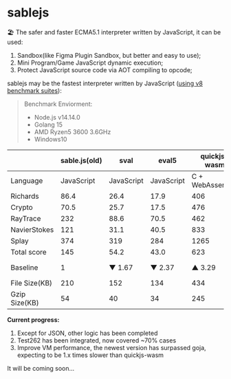 # sablejs
🏖️ The safer and faster ECMA5.1 interpreter written by JavaScript, it can be used:
1. Sandbox(like Figma Plugin Sandbox, but better and easy to use);
2. Mini Program/Game JavaScript dynamic execution;
3. Protect JavaScript source code via AOT compiling to opcode;

sablejs may be the fastest interpreter written by JavaScript ([using v8 benchmark suites](https://github.com/mozilla/arewefastyet/tree/master/benchmarks/v8-v7)):

> Benchmark Enviorment: 
> * Node.js v14.14.0
> * Golang 15
> * AMD Ryzen5 3600 3.6GHz
> * Windows10

|     | sable.js(old)  | sval  | eval5  | quickjs-wasm  | mujs  | otto | goja |
|  ----  | ----  | ----  | ----  | ----  | ----  | ----  | ----  |
| Language  | JavaScript | JavaScript | JavaScript | C + WebAssembly | C | Golang | Golang |
| Richards  | 86.4 | 26.4 | 17.9 | 406 | 187 | 19.4 | 181 |
| Crypto  | 70.5 | 25.7 | 17.5 | 476 | 113 | 15 | 85.9 |
| RayTrace  | 232 | 88.6 | 70.5 | 462 | 392 | 52.3 | 241 |
| NavierStokes  | 121 | 31.1 | 40.5 | 833 | 109 | 25.5 | 148 |
| Splay  | 374 | 319 | 284 | 1265 | 36.7 | 132 | 641 |
| Total score  | 145 | 54.2 | 43.0 | 623 | 167 | 34.8 | 204 |
| Baseline  | 1 |  ▼ 1.67 | ▼ 2.37 | ▲ 3.29 | ▲ 0.15 | ▼ 3.16 | ▲ 0.40 |
| File Size(KB)  | 210 | 152 | 134 | 434 | - | - | - |
| Gzip Size(KB) | 54 | 40 | 34 | 245 | - | - | - |

**Current progress:**
1. Except for JSON, other logic has been completed
2. Test262 has been integrated, now covered ~70% cases
3. Improve VM performance, the newest version has surpassed goja, expecting to be 1.x times slower than quickjs-wasm

It will be coming soon...
